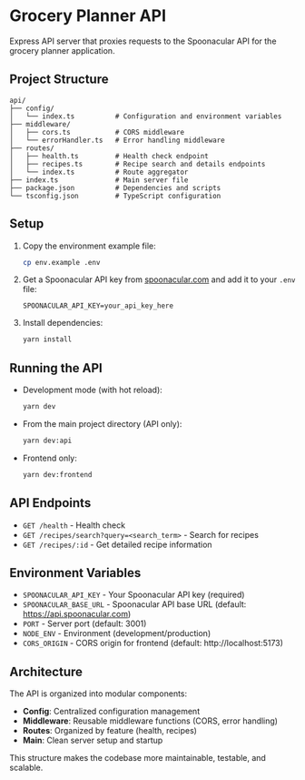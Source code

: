 # Grocery Planner API

Express API server that proxies requests to the Spoonacular API for the grocery planner application.

## Project Structure

```
api/
├── config/
│   └── index.ts          # Configuration and environment variables
├── middleware/
│   ├── cors.ts           # CORS middleware
│   └── errorHandler.ts   # Error handling middleware
├── routes/
│   ├── health.ts         # Health check endpoint
│   ├── recipes.ts        # Recipe search and details endpoints
│   └── index.ts          # Route aggregator
├── index.ts              # Main server file
├── package.json          # Dependencies and scripts
└── tsconfig.json         # TypeScript configuration
```

## Setup

1. Copy the environment example file:
   ```bash
   cp env.example .env
   ```

2. Get a Spoonacular API key from [spoonacular.com](https://spoonacular.com/food-api) and add it to your `.env` file:
   ```
   SPOONACULAR_API_KEY=your_api_key_here
   ```

3. Install dependencies:
   ```bash
   yarn install
   ```

## Running the API

- Development mode (with hot reload):
  ```bash
  yarn dev
  ```

- From the main project directory (API only):
  ```bash
  yarn dev:api
  ```

- Frontend only:
  ```bash
  yarn dev:frontend
  ```

## API Endpoints

- `GET /health` - Health check
- `GET /recipes/search?query=<search_term>` - Search for recipes
- `GET /recipes/:id` - Get detailed recipe information

## Environment Variables

- `SPOONACULAR_API_KEY` - Your Spoonacular API key (required)
- `SPOONACULAR_BASE_URL` - Spoonacular API base URL (default: https://api.spoonacular.com)
- `PORT` - Server port (default: 3001)
- `NODE_ENV` - Environment (development/production)
- `CORS_ORIGIN` - CORS origin for frontend (default: http://localhost:5173)

## Architecture

The API is organized into modular components:

- **Config**: Centralized configuration management
- **Middleware**: Reusable middleware functions (CORS, error handling)
- **Routes**: Organized by feature (health, recipes)
- **Main**: Clean server setup and startup

This structure makes the codebase more maintainable, testable, and scalable.
